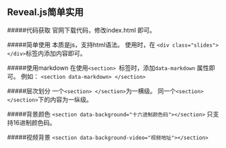 ## Reveal.js简单实用 

#####代码获取
官网下载代码，修改index.html 即可。


#####简单使用
本质是js，支持html语法。
使用时，在 `<div class="slides"> </div>`标签内添加内容即可。 

#####使用markdown
在使用`<section> `标签时，添加`data-markdown` 属性即可。
例如：
`<section data-markdown> </section>`

#####层次划分
一个`<section> </section>`为一横级。
同一个`<section> </section>`下的内容为一纵级。

#####背景颜色
`<section data-background="十六进制颜色码"></section>`
只支持16进制颜色码。

#####视频背景
`<section data-background-video="视频地址"></section>`